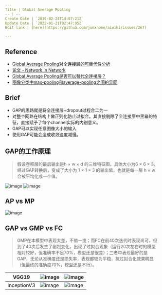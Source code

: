 ```yaml
---
Title | Global Average Pooling
-- | --
Create Date | `2019-02-24T14:07:21Z`
Update Date | `2022-01-21T02:47:05Z`
Edit link | [here](https://github.com/junxnone/aiwiki/issues/267)

---
```

## Reference

- [Global Average Pooling对全连接层的可替代性分析](https://blog.csdn.net/williamyi96/article/details/77530995)
- [论文 - Network In Network](https://arxiv.org/abs/1312.4400)
- [Global Average Pooling是否可以替代全连接层？](https://www.cnblogs.com/hutao722/p/10008581.html)
- [图像分类中max-pooling和average-pooling之间的异同](https://blog.csdn.net/u012193416/article/details/79432668)

## Brief
- GAP的思路就是将全连接层+dropout过程合二为一
- 对整个网路在结构上做正则化防止过拟合。其直接剔除了全连接层中黑箱的特征，直接赋予了每个channel实际的内别意义。
- GAP可以实现任意图像大小的输入
- 使用GAP可能会造成收敛速度减慢。


## GAP的工作原理

> 假设卷积层的最后输出是h × w × d 的三维特征图，具体大小为6 × 6 × 3，经过GAP转换后，变成了大小为 1 × 1 × 3 的输出值，也就是每一层 h × w 会被平均化成一个值。

![image](https://user-images.githubusercontent.com/2216970/53677377-c912a680-3ce9-11e9-98f6-9353f6ecae5a.png)
![image](https://user-images.githubusercontent.com/2216970/53300202-ecb79600-387e-11e9-87c7-88db9d60fe70.png)

## AP vs MP
![image](https://user-images.githubusercontent.com/2216970/53677458-265b2780-3ceb-11e9-928e-63604259d755.png)


## GAP vs GMP vs FC
> GMP在本模型中表现太差，不值一提；而FC在前40次迭代时表现尚可，但到了40次后发生了剧烈变化，出现了过拟合现象（运行20次左右时的模型相对较好，但准确率不足70%，模型还是很差）；三者中表现最好的是GAP，无论从准确度还是损失率，表现都较为平稳，抗过拟合化效果明显（但最终的准确度70%，模型还是不行）。

VGG19 | ![image](https://user-images.githubusercontent.com/2216970/53677387-024b1680-3cea-11e9-8a2e-2039e302bcde.png) | ![image](https://user-images.githubusercontent.com/2216970/53677389-05460700-3cea-11e9-8d96-30221ba825f0.png)
-- | -- | --
InceptionV3 | ![image](https://user-images.githubusercontent.com/2216970/53677406-4807df00-3cea-11e9-8554-41ad0e86dac0.png) | ![image](https://user-images.githubusercontent.com/2216970/53677407-4a6a3900-3cea-11e9-9246-6c1a649438ae.png)

